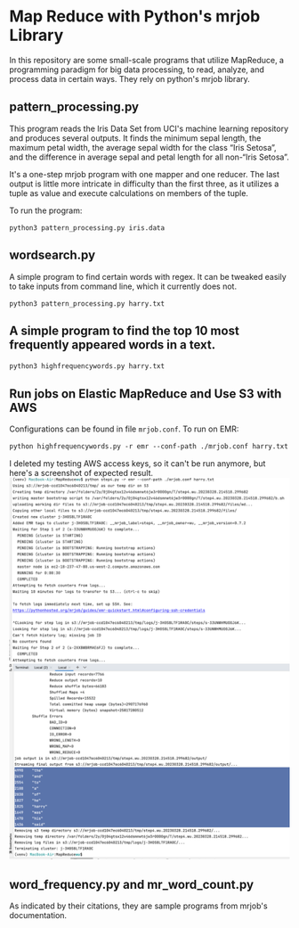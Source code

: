 # Map Reduce with Python's mrjob Library

In this repository are some small-scale programs that utilize MapReduce,
a programming paradigm for big data processing, to read, analyze, and process
data in certain ways. They rely on python's mrjob library. 

## pattern_processing.py
This program reads the Iris Data Set from UCI's machine learning repository and produces
several outputs. It finds the minimum sepal length, the maximum petal width, 
the average sepal width for the class “Iris Setosa”, 
and the difference in average sepal and petal length for all non-“Iris Setosa”.

It's a one-step mrjob program with one mapper and one reducer. The last output is
little more intricate in difficulty than the first three, as it utilizes
a tuple as value and execute calculations on members of the tuple. 

To run the program: 
```
python3 pattern_processing.py iris.data
```

## wordsearch.py
A simple program to find certain words with regex. It can be tweaked easily
to take inputs from command line, which it currently does not.
```
python3 pattern_processing.py harry.txt
```

## A simple program to find the top 10 most frequently appeared words in a text.
```
python3 highfrequencywords.py harry.txt
```

## Run jobs on Elastic MapReduce and Use S3 with AWS
Configurations can be found in file ```mrjob.conf```. 
To run on EMR:
```markdown
python highfrequencywords.py -r emr --conf-path ./mrjob.conf harry.txt
```
I deleted my testing AWS access keys, so it can't be run anymore, but here's a screenshot of 
expected result.
![](elastic_mapreduce_result(1).png)
![](elastic_mapreduce_result(2).png)

## word_frequency.py and mr_word_count.py
As indicated by their citations, they are sample programs from mrjob's documentation.

